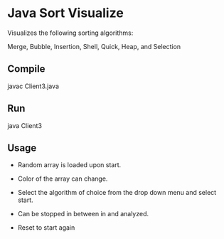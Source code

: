 # Java Sort Visualize

Visualizes the following sorting algorithms:

Merge, Bubble, Insertion, Shell, Quick, Heap, and Selection

## Compile

javac Client3.java

## Run

java Client3

## Usage

* Random array is loaded upon start.

* Color of the array can change.

* Select the algorithm of choice from the drop down menu and select start.

* Can be stopped in between in and analyzed.

* Reset to start again




